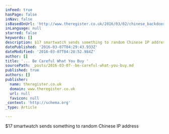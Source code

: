 ```yaml
---
inFeed: true
hasPage: false
inNav: false
isBasedOnUrl: 'http://www.theregister.co.uk/2016/03/02/chinese_backdoor_found_in_ebays_popular_cheap_smart_watch/'
inLanguage: null
starred: false
keywords: []
description: $17 smartwatch sends something to random Chinese IP address
datePublished: '2016-03-07T04:29:43.933Z'
dateModified: '2016-03-07T04:28:52.984Z'
author: []
title: '... Be Careful What You Buy '
sourcePath: _posts/2016-03-07--be-careful-what-you-buy.md
published: true
authors: []
publisher:
  name: theregister.co.uk
  domain: www.theregister.co.uk
  url: null
  favicon: null
_context: 'http://schema.org'
_type: Article

---
```

$17 smartwatch sends something to random Chinese IP address